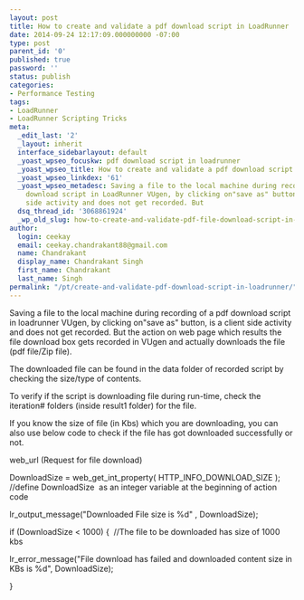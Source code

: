 ```yaml
---
layout: post
title: How to create and validate a pdf download script in LoadRunner
date: 2014-09-24 12:17:09.000000000 -07:00
type: post
parent_id: '0'
published: true
password: ''
status: publish
categories:
- Performance Testing
tags:
- LoadRunner
- LoadRunner Scripting Tricks
meta:
  _edit_last: '2'
  _layout: inherit
  interface_sidebarlayout: default
  _yoast_wpseo_focuskw: pdf download script in loadrunner
  _yoast_wpseo_title: How to create and validate a pdf download script in loadrunner
  _yoast_wpseo_linkdex: '61'
  _yoast_wpseo_metadesc: Saving a file to the local machine during recording a pdf
    download script in LoadRunner VUgen, by clicking on"save as" button, is a client
    side activity and does not get recorded. But
  dsq_thread_id: '3068861924'
  _wp_old_slug: how-to-create-and-validate-pdf-file-download-script-in-loadrunner
author:
  login: ceekay
  email: ceekay.chandrakant88@gmail.com
  name: Chandrakant
  display_name: Chandrakant Singh
  first_name: Chandrakant
  last_name: Singh
permalink: "/pt/create-and-validate-pdf-download-script-in-loadrunner/"
---
```

Saving a file to the local machine during recording of a pdf download script in loadrunner&nbsp;VUgen, by clicking on"save as" button, is a client side activity and does not get recorded. But the action on web page which results the file download box gets recorded in VUgen and actually downloads the file (pdf file/Zip file).

The downloaded file can be found in the data folder of recorded script by checking the size/type of contents.

To verify if the script is downloading file during run-time, check the iteration# folders (inside result1 folder) for the file.

If you know the size of file (in Kbs) which you are downloading, you can also use below code to check if the file has got downloaded successfully or not.

web\_url (Request for file download)

DownloadSize = web\_get\_int\_property( HTTP\_INFO\_DOWNLOAD\_SIZE ); //define DownloadSize &nbsp;as an integer variable at the beginning of action code

lr\_output\_message("Downloaded File size is %d" , DownloadSize);

if (DownloadSize \< 1000) { &nbsp;//The file to be downloaded has size of 1000 kbs

lr\_error\_message("File download has failed and downloaded content size in KBs is %d", DownloadSize);

}

